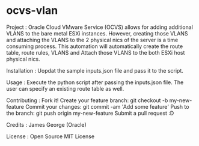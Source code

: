 # ocvs-vlan
Project : 
Oracle Cloud VMware Service (OCVS) allows for adding additional VLANS to the bare metal ESXi instances. However, creating those VLANS and attaching the VLANS to the 2 physical nics of the server is a time consuming process. This automation will automatically create the route table, route rules, VLANS and Attach those VLANS to the both ESXi host physical nics. 

Installation : 
Uopdat the sample inputs.json file and pass it to the script. 

Usage : 
Execute the python script after passing the inputs.json file. The user can specify an existing route table as well. 

Contributing : 
Fork it!
Create your feature branch: git checkout -b my-new-feature
Commit your changes: git commit -am 'Add some feature'
Push to the branch: git push origin my-new-feature
Submit a pull request :D

Credits : 
James George (Oracle)

License : 
Open Source MIT License